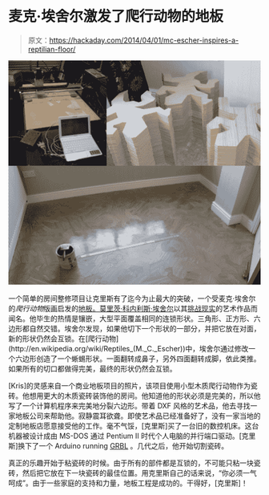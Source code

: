 # 麦克·埃舍尔激发了爬行动物的地板

> 原文：<https://hackaday.com/2014/04/01/mc-escher-inspires-a-reptilian-floor/>

![reptile-floor](img/4840075a11a6c8971e53f4f1f0d274ac.png)

一个简单的房间整修项目让克里斯有了迄今为止最大的突破，一个受麦克·埃舍尔的*爬行动物*版画启发的[地板。](http://danceswithferrets.org/geekblog/?p=154)[莫里茨·科内利斯·埃舍尔](http://en.wikipedia.org/wiki/M._C._Escher)以其[挑战现实](http://en.wikipedia.org/wiki/Relativity_(M._C._Escher))的艺术作品而闻名。他毕生的热情是镶嵌，大型平面覆盖相同的连锁形状。三角形、正方形、六边形都自然交错。埃舍尔发现，如果他切下一个形状的一部分，并把它放在对面，新的形状仍然会互锁。在[爬行动物](http://en.wikipedia.org/wiki/Reptiles_(M._C._Escher))中，埃舍尔通过修改一个六边形创造了一个蜥蜴形状。一面翻转成鼻子，另外四面翻转成脚，依此类推。如果所有的切口都做得完美，最终的形状仍然会互锁。

[Kris]的灵感来自一个商业地板项目的照片，该项目使用小型木质爬行动物作为瓷砖。他想用更大的木质瓷砖装饰他的房间。他知道他的形状必须是完美的，所以他写了一个计算机程序来完美地分裂六边形。带着 DXF 风格的艺术品，他去寻找一家地板公司来帮助他。寂静震耳欲聋。即使艺术品已经准备好了，没有一家当地的定制地板店愿意接受他的工作。毫不气馁，[克里斯]买了一台旧的数控机床。这台机器被设计成由 MS-DOS 通过 Pentium II 时代个人电脑的并行端口驱动。[克里斯]换下了一个 Arduino running [GRBL](http://bengler.no/grbl) 。几代之后，他开始切割瓷砖。

真正的乐趣开始于粘瓷砖的时候。由于所有的部件都是互锁的，不可能只粘一块瓷砖，然后把它放在下一块瓷砖的最佳位置。用克里斯自己的话来说，“你必须一气呵成”。由于一些家庭的支持和力量，地板工程是成功的。干得好，[克里斯]！